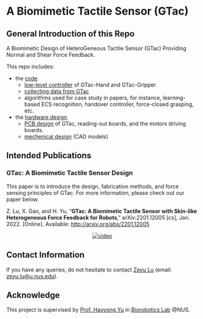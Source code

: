 # A Biomimetic Tactile Sensor (GTac)

## General Introduction of this Repo

A Biomimetic Design of HeteroGeneous Tactile Sensor (GTac) Providing Normal and Shear Force Feedback.

This repo includes:

<ul>
  <li>the <a href="/software">code</a> 
    <ul>
      <li><a href="/software/arduino_lib">low-level controller</a> of GTac-Hand and GTac-Gripper</li>
      <li><a href="/software/GTac_Sensor">collecting data from GTac</a></li>
      <li>algorithms used for case study in papers, for instance, learning-based ECS recognition, handover controller, force-closed grasping, etc.</li>
    </ul>
</li>
  <li>the <a href="/hardware">hardware design</a>.
    <ul>
      <li><a href="/hardware/PCB%20design">PCB design</a> of GTac, reading-out boards, and the motors driving boards.</li>
      <li><a href="/hardware/Mechanical%20design">mechenical design</a> (CAD models)</li>
    </ul>
    </li>
</ul>

## Intended Publications

### GTac: A Biomimetic Tactile Sensor Design
This paper is to introduce the design, fabrication methods, and force sensing principles of GTac.
For more information, please check out our paper below.


Z. Lu, X. Gao, and H. Yu, “**GTac: A Biomimetic Tactile Sensor with Skin-like Heterogeneous Force Feedback for Robots**,” arXiv:2201.12005 [cs], Jan. 2022. [Online]. Available: http://arxiv.org/abs/2201.12005

<!---[![IMAGE ALT TEXT HERE](http://img.youtube.com/vi/Pmd8PvLpeUA/0.jpg)](https://youtu.be/Pmd8PvLpeUA)--->
<p align="center">
<a href="https://youtu.be/Pmd8PvLpeUA">
  <img  align="center"  src="http://img.youtube.com/vi/Pmd8PvLpeUA/0.jpg" alt="video">
</a>
</p>

## Contact Information
If you have any queries, do not hesitate to contact <a href="https://roobooot.github.io/">Zeyu Lu</a> (email: zeyu.lu@u.nus.edu).

## Acknowledge
This project is supervised by <a href="https://www.eng.nus.edu.sg/bme/staff/dr-yuhy/">Prof. Haoyong Yu</a> in <a href="https://wiki.nus.edu.sg/display/biorobotics/Biorobotics+Lab">Biorobotics Lab</a> @NUS.
